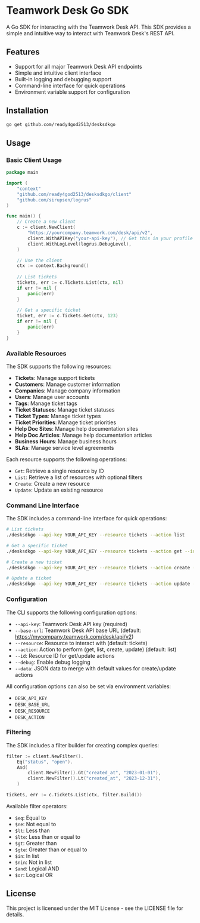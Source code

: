 # Teamwork Desk Go SDK

A Go SDK for interacting with the Teamwork Desk API. This SDK provides a simple and intuitive way to interact with Teamwork Desk's REST API.

## Features

- Support for all major Teamwork Desk API endpoints
- Simple and intuitive client interface
- Built-in logging and debugging support
- Command-line interface for quick operations
- Environment variable support for configuration

## Installation

```bash
go get github.com/ready4god2513/desksdkgo
```

## Usage

### Basic Client Usage

```go
package main

import (
    "context"
    "github.com/ready4god2513/desksdkgo/client"
    "github.com/sirupsen/logrus"
)

func main() {
    // Create a new client
    c := client.NewClient(
        "https://yourcompany.teamwork.com/desk/api/v2",
        client.WithAPIKey("your-api-key"), // Get this in your profile settings
        client.WithLogLevel(logrus.DebugLevel),
    )

    // Use the client
    ctx := context.Background()
    
    // List tickets
    tickets, err := c.Tickets.List(ctx, nil)
    if err != nil {
        panic(err)
    }
    
    // Get a specific ticket
    ticket, err := c.Tickets.Get(ctx, 123)
    if err != nil {
        panic(err)
    }
}
```

### Available Resources

The SDK supports the following resources:

- **Tickets**: Manage support tickets
- **Customers**: Manage customer information
- **Companies**: Manage company information
- **Users**: Manage user accounts
- **Tags**: Manage ticket tags
- **Ticket Statuses**: Manage ticket statuses
- **Ticket Types**: Manage ticket types
- **Ticket Priorities**: Manage ticket priorities
- **Help Doc Sites**: Manage help documentation sites
- **Help Doc Articles**: Manage help documentation articles
- **Business Hours**: Manage business hours
- **SLAs**: Manage service level agreements

Each resource supports the following operations:
- `Get`: Retrieve a single resource by ID
- `List`: Retrieve a list of resources with optional filters
- `Create`: Create a new resource
- `Update`: Update an existing resource

### Command Line Interface

The SDK includes a command-line interface for quick operations:

```bash
# List tickets
./desksdkgo --api-key YOUR_API_KEY --resource tickets --action list

# Get a specific ticket
./desksdkgo --api-key YOUR_API_KEY --resource tickets --action get --id 123

# Create a new ticket
./desksdkgo --api-key YOUR_API_KEY --resource tickets --action create --data '{"subject": "New Ticket", "description": "Ticket description"}'

# Update a ticket
./desksdkgo --api-key YOUR_API_KEY --resource tickets --action update --id 123 --data '{"status": "resolved"}'
```

### Configuration

The CLI supports the following configuration options:

- `--api-key`: Teamwork Desk API key (required)
- `--base-url`: Teamwork Desk API base URL (default: https://mycompany.teamwork.com/desk/api/v2)
- `--resource`: Resource to interact with (default: tickets)
- `--action`: Action to perform (get, list, create, update) (default: list)
- `--id`: Resource ID for get/update actions
- `--debug`: Enable debug logging
- `--data`: JSON data to merge with default values for create/update actions

All configuration options can also be set via environment variables:
- `DESK_API_KEY`
- `DESK_BASE_URL`
- `DESK_RESOURCE`
- `DESK_ACTION`

### Filtering

The SDK includes a filter builder for creating complex queries:

```go
filter := client.NewFilter().
    Eq("status", "open").
    And(
        client.NewFilter().Gt("created_at", "2023-01-01"),
        client.NewFilter().Lt("created_at", "2023-12-31"),
    )

tickets, err := c.Tickets.List(ctx, filter.Build())
```

Available filter operators:
- `$eq`: Equal to
- `$ne`: Not equal to
- `$lt`: Less than
- `$lte`: Less than or equal to
- `$gt`: Greater than
- `$gte`: Greater than or equal to
- `$in`: In list
- `$nin`: Not in list
- `$and`: Logical AND
- `$or`: Logical OR

## License

This project is licensed under the MIT License - see the LICENSE file for details. 